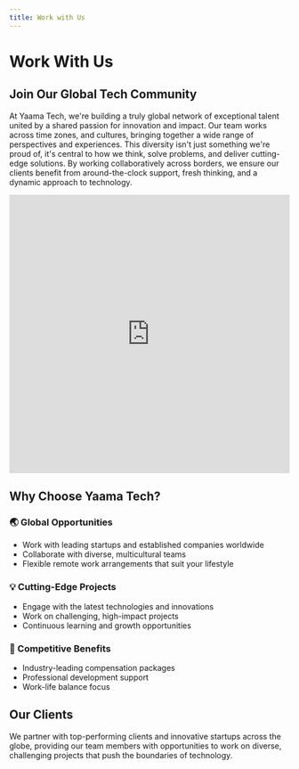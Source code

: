 ```yaml
---
title: Work with Us
---
```


# Work With Us

## Join Our Global Tech Community

At Yaama Tech, we're building a truly global network of exceptional talent united by a shared passion for innovation and impact. Our team works across time zones, and cultures, bringing together a wide range of perspectives and experiences. This diversity isn't just something we're proud of, it's central to how we think, solve problems, and deliver cutting-edge solutions. By working collaboratively across borders, we ensure our clients benefit from around-the-clock support, fresh thinking, and a dynamic approach to technology.

<iframe width="100%" height="500px" src="https://www.youtube.com/embed/vnLSmVDLLIk?si=qkSbNN2iiKfj3SKn" title="YouTube video player" frameborder="0" allow="accelerometer; autoplay; clipboard-write; encrypted-media; gyroscope; picture-in-picture; web-share" referrerpolicy="strict-origin-when-cross-origin" allowfullscreen></iframe>

## Why Choose Yaama Tech?

### 🌏 Global Opportunities
- Work with leading startups and established companies worldwide
- Collaborate with diverse, multicultural teams
- Flexible remote work arrangements that suit your lifestyle

### 💡 Cutting-Edge Projects
- Engage with the latest technologies and innovations
- Work on challenging, high-impact projects
- Continuous learning and growth opportunities

### 🎯 Competitive Benefits
- Industry-leading compensation packages
- Professional development support
- Work-life balance focus

## Our Clients

We partner with top-performing clients and innovative startups across the globe, providing our team members with opportunities to work on diverse, challenging projects that push the boundaries of technology.

